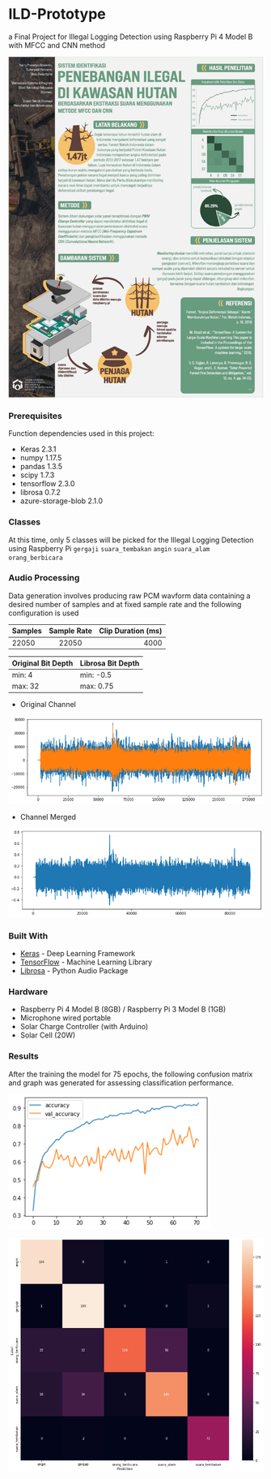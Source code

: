 # ILD-Prototype
a Final Project for Illegal Logging Detection using Raspberry Pi 4 Model B with MFCC and CNN method

![](scientific_poster.jpg)

### Prerequisites

Function dependencies used in this project:

- Keras 2.3.1
- numpy 1.17.5
- pandas 1.3.5
- scipy 1.7.3
- tensorflow 2.3.0
- librosa 0.7.2
- azure-storage-blob 2.1.0

### Classes
At this time, only 5 classes will be picked for the Illegal Logging Detection using Raspberry Pi
`gergaji` `suara_tembakan` `angin` `suara_alam` `orang_berbicara`

### Audio Processing
Data generation involves producing raw PCM wavform data containing a desired number of samples and at fixed sample rate and the following configuration is used

| Samples        | Sample Rate           | Clip Duration (ms)  |
| ------------- |:-------------:| -----:|
| 22050      | 22050 | 4000 |


| Original Bit Depth     | Librosa Bit Depth  |
| --- | --- |
| min: 4 | min: -0.5 |
| max: 32 | max: 0.75 |



- Original Channel


![](wavestereo.png)


- Channel Merged


![](wavmono.png)

### Built With

* [Keras](https://keras.io/) - Deep Learning Framework
* [TensorFlow](http://tensorflow.org/) - Machine Learning Library
* [Librosa](http://librosa.org/) - Python Audio Package

### Hardware
- Raspberry Pi 4 Model B (8GB) / Raspberry Pi 3 Model B (1GB)
- Microphone wired portable
- Solar Charge Controller (with Arduino)
- Solar Cell (20W)

### Results
After the training the model for 75 epochs, the following confusion matrix and graph was generated for assessing classification performance.


<img src="accgraph.jpg" width="400">


![](matrix.jpg)

